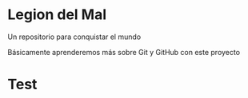# Legion del Mal
Un repositorio para conquistar el mundo

Básicamente aprenderemos más sobre Git y GitHub con este proyecto


# Test


